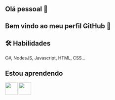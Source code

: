 ## Olá pessoal 👋

## Bem vindo ao meu perfil GitHub 👋

## 🛠 Habilidades
C#, NodesJS, Javascript, HTML, CSS...

## Estou aprendendo

<img src="https://cdn.jsdelivr.net/gh/devicons/devicon/icons/java/java-original.svg" width="40" height="40"/> <img src="https://cdn.jsdelivr.net/gh/devicons/devicon/icons/linux/linux-original.svg" width="40" height="40"/>

